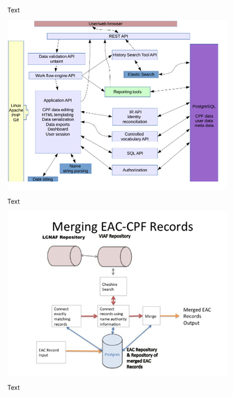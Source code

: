 
Text

![SNAC web app API data flow](images/image02.png)

Text

![test other image](images/image01.jpg)

Text
